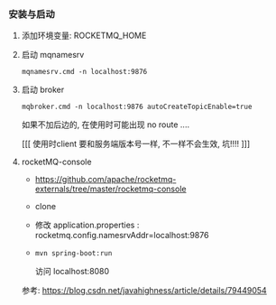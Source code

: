 ### 安装与启动

1. 添加环境变量:  ROCKETMQ_HOME

2. 启动 mqnamesrv

   ```
   mqnamesrv.cmd -n localhost:9876
   ```

3. 启动 broker

   ```
   mqbroker.cmd -n localhost:9876 autoCreateTopicEnable=true
   ```

   如果不加后边的, 在使用时可能出现 no route .... 

   [[[ 使用时client 要和服务端版本号一样, 不一样不会生效,  坑!!!! ]]]

4. rocketMQ-console

   - <https://github.com/apache/rocketmq-externals/tree/master/rocketmq-console> 

   - clone

   - 修改 application.properties :  rocketmq.config.namesrvAddr=localhost:9876

   - ```
     mvn spring-boot:run
     ```

     访问 localhost:8080

   参考: <https://blog.csdn.net/javahighness/article/details/79449054> 